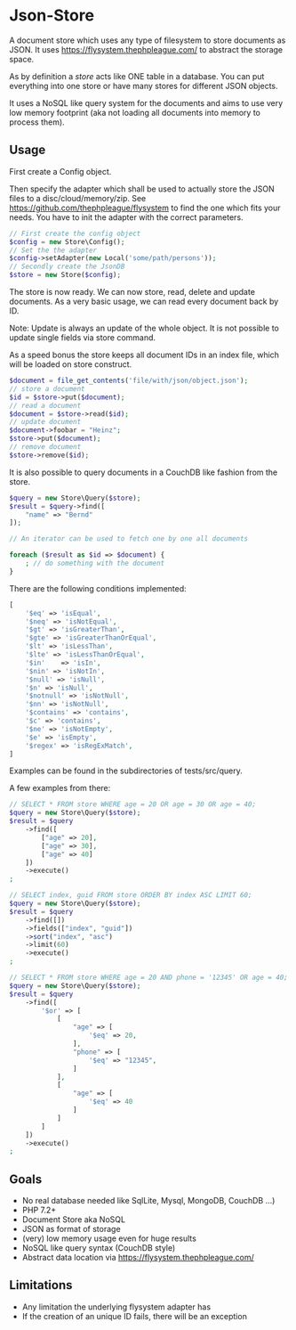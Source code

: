 # Json-Store

A document store which uses any type of filesystem to store documents as JSON.
It uses https://flysystem.thephpleague.com/ to abstract the storage space.

As by definition a *store* acts like ONE table in a database. You can put 
everything into one store or have many stores for different JSON objects.

It uses a NoSQL like query system for the documents and aims to use very low 
memory footprint (aka not loading all documents into memory to process them).

## Usage

First create a Config object.

Then specify the adapter which shall be used to actually store the JSON files to
a disc/cloud/memory/zip. See https://github.com/thephpleague/flysystem 
to find the one which fits your needs. You have to init the adapter with the 
correct parameters. 

```php
// First create the config object
$config = new Store\Config();
// Set the the adapter
$config->setAdapter(new Local('some/path/persons'));
// Secondly create the JsonDB
$store = new Store($config);
```

The store is now ready. We can now store, read, delete and update documents. As a very
basic usage, we can read every document back by ID.

Note: Update is always an update of the whole object. It is not possible to update single
fields via store command.

As a speed bonus the store keeps all document IDs in an index file, which will be loaded
on store construct. 

```php
$document = file_get_contents('file/with/json/object.json');
// store a document
$id = $store->put($document);
// read a document
$document = $store->read($id);
// update document
$document->foobar = "Heinz";
$store->put($document);
// remove document
$store->remove($id); 
```

It is also possible to query documents in a CouchDB like fashion from the store.

```php
$query = new Store\Query($store);
$result = $query->find([
    "name" => "Bernd"
]);

// An iterator can be used to fetch one by one all documents

foreach ($result as $id => $document) {
    ; // do something with the document
}
```

There are the following conditions implemented:

```php
[
    '$eq' => 'isEqual',
    '$neq' => 'isNotEqual',
    '$gt' => 'isGreaterThan',
    '$gte' => 'isGreaterThanOrEqual',
    '$lt' => 'isLessThan',
    '$lte' => 'isLessThanOrEqual',
    '$in'    => 'isIn',
    '$nin' => 'isNotIn',
    '$null' => 'isNull',
    '$n' => 'isNull',
    '$notnull' => 'isNotNull',
    '$nn' => 'isNotNull',
    '$contains' => 'contains',
    '$c' => 'contains',
    '$ne' => 'isNotEmpty',
    '$e' => 'isEmpty',
    '$regex' => 'isRegExMatch',
]
```
Examples can be found in the subdirectories of tests/src/query.

A few examples from there:

```php
// SELECT * FROM store WHERE age = 20 OR age = 30 OR age = 40;
$query = new Store\Query($store);
$result = $query
    ->find([
        ["age" => 20],
        ["age" => 30],
        ["age" => 40]
    ])
    ->execute()
;

// SELECT index, guid FROM store ORDER BY index ASC LIMIT 60;
$query = new Store\Query($store);
$result = $query
    ->find([])
    ->fields(["index", "guid"])
    ->sort("index", "asc")
    ->limit(60)
    ->execute()
;

// SELECT * FROM store WHERE age = 20 AND phone = '12345' OR age = 40;
$query = new Store\Query($store);
$result = $query
    ->find([
        '$or' => [
            [
                "age" => [
                    '$eq' => 20,
                ],
                "phone" => [
                    '$eq' => "12345",
                ]
            ],
            [
                "age" => [
                    '$eq' => 40
                ]
            ]
        ]
    ])
    ->execute()
;
```

## Goals

- No real database needed like SqlLite, Mysql, MongoDB, CouchDB ...)
- PHP 7.2+
- Document Store aka NoSQL
- JSON as format of storage
- (very) low memory usage even for huge results
- NoSQL like query syntax (CouchDB style)
- Abstract data location via https://flysystem.thephpleague.com/

## Limitations

- Any limitation the underlying flysystem adapter has
- If the creation of an unique ID fails, there will be an exception 
